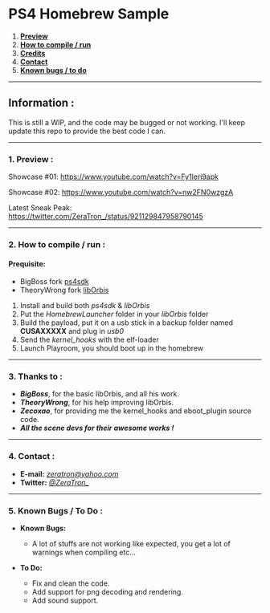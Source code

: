# PS4 Homebrew Sample
1. **[Preview](#1-preview-)**
2. **[How to compile / run](#2-how-to-compile--run-)**
3. **[Credits](#3-thanks-to-)**
4. **[Contact](#4-contact-)**
5. **[Known bugs / to do](#5-known-bugs--to-do-)**
***
## Information :
This is still a WIP, and the code may be bugged or not working. I'll keep update this repo to provide the best code I can.
***
### __1. Preview :__
Showcase #01: https://www.youtube.com/watch?v=Fy1leri9apk

Showcase #02: https://www.youtube.com/watch?v=nw2FN0wzgzA

Latest Sneak Peak: https://twitter.com/ZeraTron_/status/921129847958790145
***
### __2. How to compile / run :__

#### Prequisite:

*  BigBoss fork [ps4sdk](https://github.com/psxdev/ps4sdk)
*  TheoryWrong fork [libOrbis](https://github.com/theorywrong/liborbis)


1. Install and build both *ps4sdk* & *libOrbis*
2. Put the *HomebrewLauncher* folder in your *libOrbis* folder
3. Build the payload, put it on a usb stick in a backup folder named **CUSAXXXXX** and plug in *usb0*
4. Send the *kernel_hooks* with the elf-loader
5. Launch Playroom, you should boot up in the homebrew

***
### __3. Thanks to :__
* ***BigBoss***, for the basic libOrbis, and all his work.
* ***TheoryWrong***, for his help improving libOrbis.
* ***Zecoxao***, for providing me the kernel_hooks and eboot_plugin source code.
* ***All the scene devs for their awesome works !***
***
### __4. Contact :__
* __E-mail:__ *zeratron@yahoo.com*
* __Twitter:__ *[@ZeraTron_](https://twitter.com/ZeraTron_)*
***
### __5. Known Bugs / To Do :__
  * __Known Bugs:__
    * A lot of stuffs are not working like expected, you get a lot of warnings when compiling etc...


  * __To Do:__
    * Fix and clean the code.
    * Add support for png decoding and rendering.
    * Add sound support.
